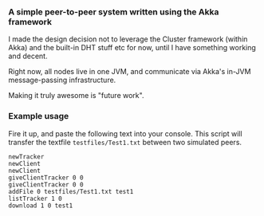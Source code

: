 ### A simple peer-to-peer system written using the Akka framework

I made the design decision not to leverage the Cluster framework (within Akka) and the
built-in DHT stuff etc for now, until I have something working and decent.

Right now, all nodes live in one JVM, and communicate via Akka's in-JVM message-passing
infrastructure.

Making it truly awesome is "future work".

### Example usage

Fire it up, and paste the following text into your console.
This script will transfer the textfile `testfiles/Test1.txt` between two simulated peers.

    newTracker
    newClient
    newClient
    giveClientTracker 0 0
    giveClientTracker 0 0
    addFile 0 testfiles/Test1.txt test1
    listTracker 1 0
    download 1 0 test1
